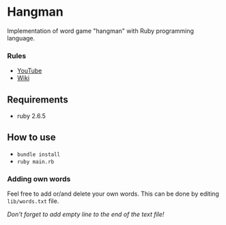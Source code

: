 # Hangman
Implementation of word game "hangman" with Ruby programming language.

### Rules 

- [YouTube](https://www.youtube.com/watch?v=cGOeiQfjYPk)
- [Wiki](https://en.wikipedia.org/wiki/Hangman_(game))

## Requirements 

- ruby 2.6.5 

## How to use 

- `bundle install`
- `ruby main.rb`

### Adding own words

 Feel free to add or/and delete your own words.
 This can be done by editing `lib/words.txt` file.
 
 *Don't forget to add empty line to the end of the text file!*

